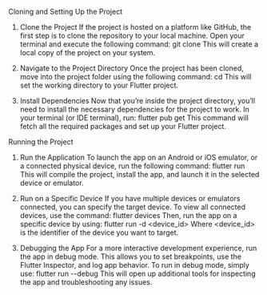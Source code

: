 Cloning and Setting Up the Project

1. Clone the Project
If the project is hosted on a platform like GitHub, the first step is to clone the repository to your local machine. Open your terminal and execute the following command:
git clone <repository-url>
This will create a local copy of the project on your system.

2. Navigate to the Project Directory
Once the project has been cloned, move into the project folder using the following command:
cd <project-folder>
This will set the working directory to your Flutter project.

3. Install Dependencies
Now that you’re inside the project directory, you’ll need to install the necessary dependencies for the project to work. In your terminal (or IDE terminal), run:
flutter pub get
This command will fetch all the required packages and set up your Flutter project.


Running the Project

1. Run the Application
To launch the app on an Android or iOS emulator, or a connected physical device, run the following command:
flutter run
This will compile the project, install the app, and launch it in the selected device or emulator.

2. Run on a Specific Device
If you have multiple devices or emulators connected, you can specify the target device. To view all connected devices, use the command:
flutter devices
Then, run the app on a specific device by using:
flutter run -d <device_id>
Where <device_id> is the identifier of the device you want to target.

3. Debugging the App
For a more interactive development experience, run the app in debug mode. This allows you to set breakpoints, use the Flutter Inspector, and log app behavior. To run in debug mode, simply use:
flutter run --debug
This will open up additional tools for inspecting the app and troubleshooting any issues.


